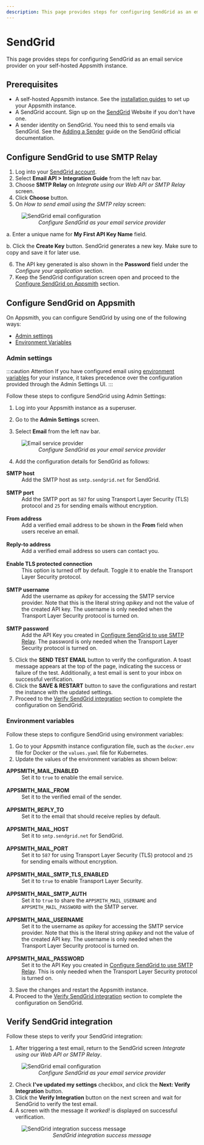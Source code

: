 ```yaml
---
description: This page provides steps for configuring SendGrid as an email service provider on your self-hosted Appsmith instance.
---
```


# SendGrid

This page provides steps for configuring SendGrid as an email service provider on your self-hosted Appsmith instance.

## Prerequisites

- A self-hosted Appsmith instance. See the [installation guides](/getting-started/setup/installation-guides) to set up your Appsmith instance.
- A SendGrid account. Sign up on the [SendGrid](https://sendgrid.com/) Website if you don't have one.
- A sender identity on SendGrid. You need this to send emails via SendGrid. See the [Adding a Sender](https://docs.sendgrid.com/ui/sending-email/senders) guide on the SendGrid official documentation.

## Configure SendGrid to use SMTP Relay

1. Log into your [SendGrid account](https://app.sendgrid.com/login/).
2. Select **Email API > Integration Guide** from the left nav bar.
3. Choose **SMTP Relay** on <em>Integrate using our Web API or SMTP Relay</em> screen.
4. Click **Choose** button.
5. On <em>How to send email using the SMTP relay</em> screen:

 <figure>
 <img src="/img/email-configuration-sendgrid-api-key.png" style={{width: "100%", height: "auto"}} alt="SendGrid email configuration" />
 <figcaption align="center"><i>Configure SendGrid as your email service provider</i></figcaption>
 </figure>

a. Enter a unique name for <b>My First API Key Name</b> field.

b. Click the **Create Key** button. SendGrid generates a new key. Make sure to copy and save it for later use.

6. The API key generated is also shown in the **Password** field under the <em>Configure your application</em> section.
7. Keep the SendGrid configuration screen open and proceed to the [Configure SendGrid on Appsmith](#configure-sendgrid-on-appsmith) section.

## Configure SendGrid on Appsmith

On Appsmith, you can configure SendGrid by using one of the following ways:

- [Admin settings](#admin-settings)
- [Environment Variables](#environment-variables)

### Admin settings

:::caution Attention
If you have configured email using [environment variables](#environment-variables) for your instance, it takes precedence over the configuration provided through the Admin Settings UI.
:::

Follow these steps to configure SendGrid using Admin Settings:

1. Log into your Appsmith instance as a superuser.

2. Go to the **Admin Settings** screen.

3. Select **Email** from the left nav bar.

 <figure>
 <img src="/img/admin-settings-configure-email.png" style={{width: "100%", height: "auto"}} alt="Email service provider" />
 <figcaption align="center"><i>Configure SendGrid as your email service provider</i></figcaption>
 </figure>

4. Add the configuration details for SendGrid as follows:
<dl>
<dt><b>SMTP host</b></dt>
<dd> Add the SMTP host as <code>smtp.sendgrid.net</code> for SendGrid. </dd>
<br/>
<dt><b>SMTP port</b></dt>
<dd> Add the SMTP port as <code>587</code> for using Transport Layer Security (TLS) protocol and <code>25</code> for sending emails without encryption. </dd>
<br/>
<dt><b>From address</b></dt>
<dd>Add a verified email address to be shown in the <b>From</b> field when users receive an email.</dd>
<br/>
<dt><b>Reply-to address</b></dt>
<dd>Add a verified email address so users can contact you.</dd>
<br/>
<dt><b>Enable TLS protected connection</b></dt>
<dd>This option is turned off by default. Toggle it to enable the Transport Layer Security protocol.</dd>
<br/>
<dt><b>SMTP username</b></dt>
<dd>Add the username as <em>apikey</em> for accessing the SMTP service provider. Note that this is the literal string <em>apikey</em> and not the value of the created API key. The username is only needed when the Transport Layer Security protocol is turned on.</dd>
<br/>
<dt><b>SMTP password</b></dt>
<dd>Add the API Key you created in <a href="#configure-sendgrid-to-use-smtp-relay">Configure SendGrid to use SMTP Relay</a>. The password is only needed when the Transport Layer Security protocol is turned on.</dd>
</dl>

5. Click the **SEND TEST EMAIL** button to verify the configuration. A toast message appears at the top of the page, indicating the success or failure of the test. Additionally, a test email is sent to your inbox on successful verification.
6. Click the **SAVE & RESTART** button to save the configurations and restart the instance with the updated settings.
7. Proceed to the [Verify SendGrid integration](#verify-sendgrid-integration) section to complete the configuration on SendGrid.

### Environment variables

Follow these steps to configure SendGrid using environment variables:

1. Go to your Appsmith instance configuration file, such as the `docker.env` file for Docker or the `values.yaml` file for Kubernetes.
2. Update the values of the environment variables as shown below:
<dl>
<dt><b>APPSMITH_MAIL_ENABLED</b></dt>
<dd>Set it to <code>true</code> to enable the email service.</dd> <br/>
<dt><b>APPSMITH_MAIL_FROM</b></dt>
<dd>Set it to the verified email of the sender.</dd><br/>
<dt><b>APPSMITH_REPLY_TO</b></dt>
<dd>Set it to the email that should receive replies by default.</dd><br/>
<dt><b>APPSMITH_MAIL_HOST</b></dt>
<dd>Set it to <code>smtp.sendgrid.net</code> for SendGrid.</dd><br/>
<dt><b>APPSMITH_MAIL_PORT</b></dt>
<dd>Set it to <code>587</code> for using Transport Layer Security (TLS) protocol and <code>25</code> for sending emails without encryption.</dd><br/>
<dt><b>APPSMITH_MAIL_SMTP_TLS_ENABLED</b></dt>
<dd>Set it to <code>true</code> to enable Transport Layer Security.</dd><br/>
<dt><b>APPSMITH_MAIL_SMTP_AUTH</b></dt>
<dd>Set it to <code>true</code> to share the <code>APPSMITH_MAIL_USERNAME</code> and <code>APPSMITH_MAIL_PASSWORD</code> with the SMTP server.</dd><br/>
<dt><b>APPSMITH_MAIL_USERNAME</b></dt>
<dd> Set it to the username as <em>apikey</em> for accessing the SMTP service provider. Note that this is the literal string <em>apikey</em> and not the value of the created API key. The username is only needed when the Transport Layer Security protocol is turned on. </dd><br/>
<dt><b>APPSMITH_MAIL_PASSWORD</b></dt>
<dd>Set it to the API Key you created in <a href="#configure-sendgrid-to-use-smtp-relay">Configure SendGrid to use SMTP Relay</a>. This is only needed when the Transport Layer Security protocol is turned on.</dd>
</dl>

3. Save the changes and restart the Appsmith instance.
4. Proceed to the [Verify SendGrid integration](#verify-sendgrid-integration) section to complete the configuration on SendGrid.

## Verify SendGrid integration

Follow these steps to verify your SendGrid integration:

1. After triggering a test email, return to the SendGrid screen <em>Integrate using our Web API or SMTP Relay</em>.
<figure>
<img src="/img/email-configuration-sendgrid-api-key.png" style={{width: "100%", height: "auto"}} alt="SendGrid email configuration" />
<figcaption align="center"><i>Configure SendGrid as your email service provider</i></figcaption>
</figure>

2. Check **I've updated my settings** checkbox, and click the **Next: Verify Integration** button.
3. Click the **Verify Integration** button on the next screen and wait for SendGrid to verify the test email.
4. A screen with the message <em>It worked!</em> is displayed on successful verification.

 <figure>
 <img src="/img/email-configuration-sendgrid-integration-success.png" style={{width: "100%", height: "auto"}} alt="SendGrid integration success message" />
 <figcaption align="center"><i>SendGrid integration success message</i></figcaption>
 </figure>
